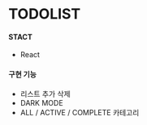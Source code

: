 # TODOLIST


#### STACT
+ React

#### 구현 기능
+ 리스트 추가 삭제 
+ DARK MODE
+ ALL / ACTIVE / COMPLETE 카테고리 
